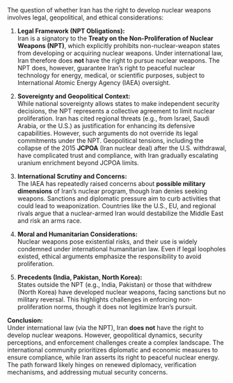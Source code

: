 The question of whether Iran has the right to develop nuclear weapons involves legal, geopolitical, and ethical considerations:

1. **Legal Framework (NPT Obligations):**  
   Iran is a signatory to the **Treaty on the Non-Proliferation of Nuclear Weapons (NPT)**, which explicitly prohibits non-nuclear-weapon states from developing or acquiring nuclear weapons. Under international law, Iran therefore does **not** have the right to pursue nuclear weapons. The NPT does, however, guarantee Iran’s right to peaceful nuclear technology for energy, medical, or scientific purposes, subject to International Atomic Energy Agency (IAEA) oversight.

2. **Sovereignty and Geopolitical Context:**  
   While national sovereignty allows states to make independent security decisions, the NPT represents a collective agreement to limit nuclear proliferation. Iran has cited regional threats (e.g., from Israel, Saudi Arabia, or the U.S.) as justification for enhancing its defensive capabilities. However, such arguments do not override its legal commitments under the NPT. Geopolitical tensions, including the collapse of the 2015 **JCPOA** (Iran nuclear deal) after the U.S. withdrawal, have complicated trust and compliance, with Iran gradually escalating uranium enrichment beyond JCPOA limits.

3. **International Scrutiny and Concerns:**  
   The IAEA has repeatedly raised concerns about **possible military dimensions** of Iran’s nuclear program, though Iran denies seeking weapons. Sanctions and diplomatic pressure aim to curb activities that could lead to weaponization. Countries like the U.S., EU, and regional rivals argue that a nuclear-armed Iran would destabilize the Middle East and risk an arms race.

4. **Moral and Humanitarian Considerations:**  
   Nuclear weapons pose existential risks, and their use is widely condemned under international humanitarian law. Even if legal loopholes existed, ethical arguments emphasize the responsibility to avoid proliferation.

5. **Precedents (India, Pakistan, North Korea):**  
   States outside the NPT (e.g., India, Pakistan) or those that withdrew (North Korea) have developed nuclear weapons, facing sanctions but no military reversal. This highlights challenges in enforcing non-proliferation norms, though it does not legitimize Iran’s pursuit.

**Conclusion:**  
Under international law (via the NPT), Iran **does not** have the right to develop nuclear weapons. However, geopolitical dynamics, security perceptions, and enforcement challenges create a complex landscape. The international community prioritizes diplomatic and economic measures to ensure compliance, while Iran asserts its right to peaceful nuclear energy. The path forward likely hinges on renewed diplomacy, verification mechanisms, and addressing mutual security concerns.